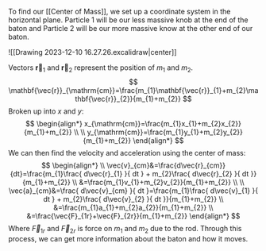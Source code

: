 To find our [[Center of Mass]], we set up a coordinate system in the horizontal plane. Particle 1 will be our less massive knob at the end of the baton and Particle 2 will be our more massive know at the other end of our baton.

![[Drawing 2023-12-10 16.27.26.excalidraw|center]]

Vectors $\mathbf{\vec{r}}_{1}$ and $\mathbf{\vec{r}}_{2}$ represent the position of $m_{1}$ and $m_{2}$.
$$
\mathbf{\vec{r}}_{\mathrm{cm}}=\frac{m_{1}\mathbf{\vec{r}}_{1}+m_{2}\mathbf{\vec{r}}_{2}}{m_{1}+m_{2}}
$$
Broken up into $x$ and $y$:
$$
\begin{align*}
x_{\mathrm{cm}}=\frac{m_{1}x_{1}+m_{2}x_{2}}{m_{1}+m_{2}} \\
 \\
y_{\mathrm{cm}}=\frac{m_{1}y_{1}+m_{2}y_{2}}{m_{1}+m_{2}}
\end{align*}
$$
We can then find the velocity and acceleration using the center of mass:
$$
\begin{align*} \\
\vec{v}_{cm}&=\frac{d\vec{r}_{cm}}{dt}=\frac{m_{1}\frac{ d\vec{r}_{1} }{ dt } + m_{2}\frac{ d\vec{r}_{2} }{ dt }}{m_{1}+m_{2}} \\
&=\frac{m_{1}v_{1}+m_{2}v_{2}}{m_{1}+m_{2}} \\ \\
\vec{a}_{cm}&=\frac{ d\vec{v}_{cm} }{ dt }=\frac{m_{1}\frac{ d\vec{v}_{1} }{ dt } + m_{2}\frac{ d\vec{v}_{2} }{ dt }}{m_{1}+m_{2}} \\
&=\frac{m_{1}a_{1}+m_{2}a_{2}}{m_{1}+m_{2}} \\
&=\frac{\vec{F}_{1r}+\vec{F}_{2r}}{m_{1}+m_{2}}
\end{align*}
$$
Where $\vec{F}_{1r}$ and $\vec{F}_{2r}$ is force on $m_{1}$ and $m_{2}$ due to the rod. Through this process, we can get more information about the baton and how it moves.